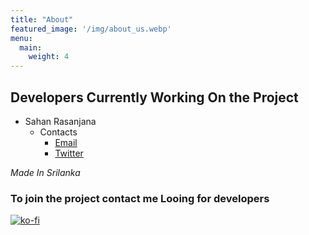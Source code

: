 ```yaml
---
title: "About" 
featured_image: '/img/about_us.webp'
menu:
  main:
    weight: 4
---
```


## Developers Currently Working On the Project 
  - Sahan Rasanjana
     - Contacts
       - [Email](mailto:sahan.user@gmail.com)
       - [Twitter](https://twitter.com/sahan_user)

*Made In Srilanka*

### To join the project contact me Looing for developers

[![ko-fi](https://ko-fi.com/img/githubbutton_sm.svg)](https://ko-fi.com/S6S1I9FVP)
